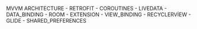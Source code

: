 MVVM ARCHITECTURE - RETROFIT - COROUTINES - LIVEDATA - DATA_BINDING - ROOM - EXTENSION - VIEW_BINDING - RECYCLERVİEW - GLIDE - SHARED_PREFERENCES
